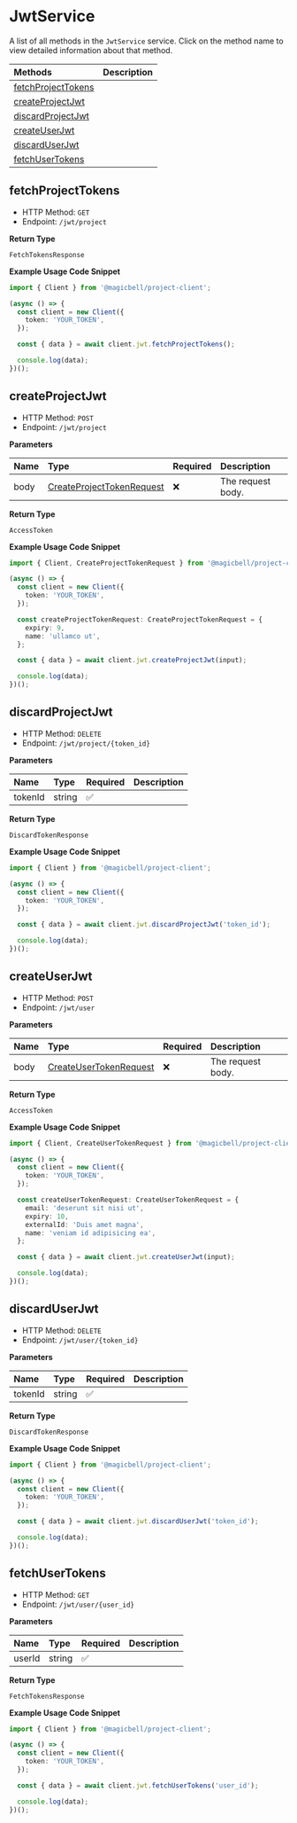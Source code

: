 # JwtService

A list of all methods in the `JwtService` service. Click on the method name to view detailed information about that method.

| Methods                                   | Description |
| :---------------------------------------- | :---------- |
| [fetchProjectTokens](#fetchprojecttokens) |             |
| [createProjectJwt](#createprojectjwt)     |             |
| [discardProjectJwt](#discardprojectjwt)   |             |
| [createUserJwt](#createuserjwt)           |             |
| [discardUserJwt](#discarduserjwt)         |             |
| [fetchUserTokens](#fetchusertokens)       |             |

## fetchProjectTokens

- HTTP Method: `GET`
- Endpoint: `/jwt/project`

**Return Type**

`FetchTokensResponse`

**Example Usage Code Snippet**

```typescript
import { Client } from '@magicbell/project-client';

(async () => {
  const client = new Client({
    token: 'YOUR_TOKEN',
  });

  const { data } = await client.jwt.fetchProjectTokens();

  console.log(data);
})();
```

## createProjectJwt

- HTTP Method: `POST`
- Endpoint: `/jwt/project`

**Parameters**

| Name | Type                                                                | Required | Description       |
| :--- | :------------------------------------------------------------------ | :------- | :---------------- |
| body | [CreateProjectTokenRequest](../models/CreateProjectTokenRequest.md) | ❌       | The request body. |

**Return Type**

`AccessToken`

**Example Usage Code Snippet**

```typescript
import { Client, CreateProjectTokenRequest } from '@magicbell/project-client';

(async () => {
  const client = new Client({
    token: 'YOUR_TOKEN',
  });

  const createProjectTokenRequest: CreateProjectTokenRequest = {
    expiry: 9,
    name: 'ullamco ut',
  };

  const { data } = await client.jwt.createProjectJwt(input);

  console.log(data);
})();
```

## discardProjectJwt

- HTTP Method: `DELETE`
- Endpoint: `/jwt/project/{token_id}`

**Parameters**

| Name    | Type   | Required | Description |
| :------ | :----- | :------- | :---------- |
| tokenId | string | ✅       |             |

**Return Type**

`DiscardTokenResponse`

**Example Usage Code Snippet**

```typescript
import { Client } from '@magicbell/project-client';

(async () => {
  const client = new Client({
    token: 'YOUR_TOKEN',
  });

  const { data } = await client.jwt.discardProjectJwt('token_id');

  console.log(data);
})();
```

## createUserJwt

- HTTP Method: `POST`
- Endpoint: `/jwt/user`

**Parameters**

| Name | Type                                                          | Required | Description       |
| :--- | :------------------------------------------------------------ | :------- | :---------------- |
| body | [CreateUserTokenRequest](../models/CreateUserTokenRequest.md) | ❌       | The request body. |

**Return Type**

`AccessToken`

**Example Usage Code Snippet**

```typescript
import { Client, CreateUserTokenRequest } from '@magicbell/project-client';

(async () => {
  const client = new Client({
    token: 'YOUR_TOKEN',
  });

  const createUserTokenRequest: CreateUserTokenRequest = {
    email: 'deserunt sit nisi ut',
    expiry: 10,
    externalId: 'Duis amet magna',
    name: 'veniam id adipisicing ea',
  };

  const { data } = await client.jwt.createUserJwt(input);

  console.log(data);
})();
```

## discardUserJwt

- HTTP Method: `DELETE`
- Endpoint: `/jwt/user/{token_id}`

**Parameters**

| Name    | Type   | Required | Description |
| :------ | :----- | :------- | :---------- |
| tokenId | string | ✅       |             |

**Return Type**

`DiscardTokenResponse`

**Example Usage Code Snippet**

```typescript
import { Client } from '@magicbell/project-client';

(async () => {
  const client = new Client({
    token: 'YOUR_TOKEN',
  });

  const { data } = await client.jwt.discardUserJwt('token_id');

  console.log(data);
})();
```

## fetchUserTokens

- HTTP Method: `GET`
- Endpoint: `/jwt/user/{user_id}`

**Parameters**

| Name   | Type   | Required | Description |
| :----- | :----- | :------- | :---------- |
| userId | string | ✅       |             |

**Return Type**

`FetchTokensResponse`

**Example Usage Code Snippet**

```typescript
import { Client } from '@magicbell/project-client';

(async () => {
  const client = new Client({
    token: 'YOUR_TOKEN',
  });

  const { data } = await client.jwt.fetchUserTokens('user_id');

  console.log(data);
})();
```
